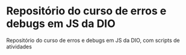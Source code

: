 # Repositório do curso de erros e debugs em JS da DIO

Repositório do curso de erros e debugs em JS da DIO, com scripts de atividades



